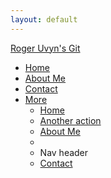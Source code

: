 ```yaml
---
layout: default
---
```

<div class="hero-unit">
    <div class="navbar">
          <div class="navbar-inner">
                <div class="container">
                    <a class="btn btn-navbar" data-toggle="collapse" data-target=".nav-collapse">
                        <span class="icon-bar"></span>
                        <span class="icon-bar"></span>
                        <span class="icon-bar"></span>
                    </a>
                  <a class="brand" href="http://rogeruvyn.github.com/index.html">Roger Uvyn's Git</a>
                      <div class="nav-collapse collapse">
                          <ul class="nav">
                              <li class="active"><a href="http://rogeruvyn.github.com/index.html">Home</a></li>
                              <li><a href="http://rogeruvyn.github.com/personal/interests.html">About Me</a></li>
                              <li><a href="http://rogeruvyn.github.com/personal/contactinfo.html">Contact</a></li>
                              <li class="dropdown">
                              <a href="#" class="dropdown-toggle" data-toggle="dropdown">More<b class="caret"></b></a>
                                  <ul class="dropdown-menu">
                                  <li><a href="http://rogeruvyn.github.com/index.html">Home</a></li>
                                  <li><a href="#">Another action</a></li>
                                  <li><a href="http://rogeruvyn.github.com/personal/interests.html">About Me</a></li>
                                  <li class="divider"></li>
                                  <li class="nav-header">Nav header</li>
                                  <li><a href="http://rogeruvyn.github.com/personal/contactinfo.html">Contact</a></li>
                                  </ul>
                              </li>
                          </ul>
                      </div>
                </div>
          </div>
    </div>
</div>

